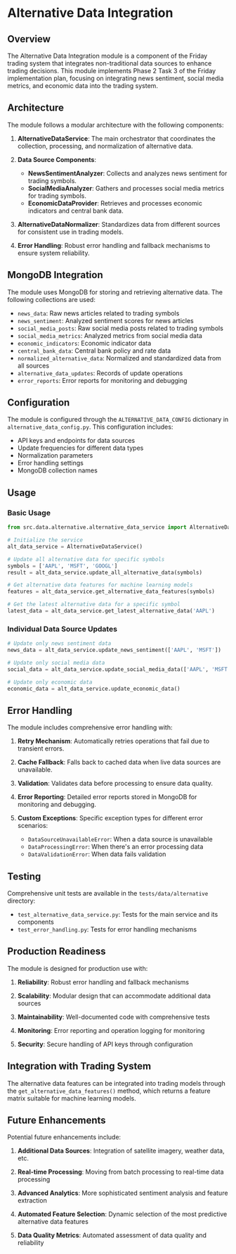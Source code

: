 # Alternative Data Integration

## Overview

The Alternative Data Integration module is a component of the Friday trading system that integrates non-traditional data sources to enhance trading decisions. This module implements Phase 2 Task 3 of the Friday implementation plan, focusing on integrating news sentiment, social media metrics, and economic data into the trading system.

## Architecture

The module follows a modular architecture with the following components:

1. **AlternativeDataService**: The main orchestrator that coordinates the collection, processing, and normalization of alternative data.

2. **Data Source Components**:
   - **NewsSentimentAnalyzer**: Collects and analyzes news sentiment for trading symbols.
   - **SocialMediaAnalyzer**: Gathers and processes social media metrics for trading symbols.
   - **EconomicDataProvider**: Retrieves and processes economic indicators and central bank data.

3. **AlternativeDataNormalizer**: Standardizes data from different sources for consistent use in trading models.

4. **Error Handling**: Robust error handling and fallback mechanisms to ensure system reliability.

## MongoDB Integration

The module uses MongoDB for storing and retrieving alternative data. The following collections are used:

- `news_data`: Raw news articles related to trading symbols
- `news_sentiment`: Analyzed sentiment scores for news articles
- `social_media_posts`: Raw social media posts related to trading symbols
- `social_media_metrics`: Analyzed metrics from social media data
- `economic_indicators`: Economic indicator data
- `central_bank_data`: Central bank policy and rate data
- `normalized_alternative_data`: Normalized and standardized data from all sources
- `alternative_data_updates`: Records of update operations
- `error_reports`: Error reports for monitoring and debugging

## Configuration

The module is configured through the `ALTERNATIVE_DATA_CONFIG` dictionary in `alternative_data_config.py`. This configuration includes:

- API keys and endpoints for data sources
- Update frequencies for different data types
- Normalization parameters
- Error handling settings
- MongoDB collection names

## Usage

### Basic Usage

```python
from src.data.alternative.alternative_data_service import AlternativeDataService

# Initialize the service
alt_data_service = AlternativeDataService()

# Update all alternative data for specific symbols
symbols = ['AAPL', 'MSFT', 'GOOGL']
result = alt_data_service.update_all_alternative_data(symbols)

# Get alternative data features for machine learning models
features = alt_data_service.get_alternative_data_features(symbols)

# Get the latest alternative data for a specific symbol
latest_data = alt_data_service.get_latest_alternative_data('AAPL')
```

### Individual Data Source Updates

```python
# Update only news sentiment data
news_data = alt_data_service.update_news_sentiment(['AAPL', 'MSFT'])

# Update only social media data
social_data = alt_data_service.update_social_media_data(['AAPL', 'MSFT'])

# Update only economic data
economic_data = alt_data_service.update_economic_data()
```

## Error Handling

The module includes comprehensive error handling with:

1. **Retry Mechanism**: Automatically retries operations that fail due to transient errors.

2. **Cache Fallback**: Falls back to cached data when live data sources are unavailable.

3. **Validation**: Validates data before processing to ensure data quality.

4. **Error Reporting**: Detailed error reports stored in MongoDB for monitoring and debugging.

5. **Custom Exceptions**: Specific exception types for different error scenarios:
   - `DataSourceUnavailableError`: When a data source is unavailable
   - `DataProcessingError`: When there's an error processing data
   - `DataValidationError`: When data fails validation

## Testing

Comprehensive unit tests are available in the `tests/data/alternative` directory:

- `test_alternative_data_service.py`: Tests for the main service and its components
- `test_error_handling.py`: Tests for error handling mechanisms

## Production Readiness

The module is designed for production use with:

1. **Reliability**: Robust error handling and fallback mechanisms

2. **Scalability**: Modular design that can accommodate additional data sources

3. **Maintainability**: Well-documented code with comprehensive tests

4. **Monitoring**: Error reporting and operation logging for monitoring

5. **Security**: Secure handling of API keys through configuration

## Integration with Trading System

The alternative data features can be integrated into trading models through the `get_alternative_data_features()` method, which returns a feature matrix suitable for machine learning models.

## Future Enhancements

Potential future enhancements include:

1. **Additional Data Sources**: Integration of satellite imagery, weather data, etc.

2. **Real-time Processing**: Moving from batch processing to real-time data processing

3. **Advanced Analytics**: More sophisticated sentiment analysis and feature extraction

4. **Automated Feature Selection**: Dynamic selection of the most predictive alternative data features

5. **Data Quality Metrics**: Automated assessment of data quality and reliability